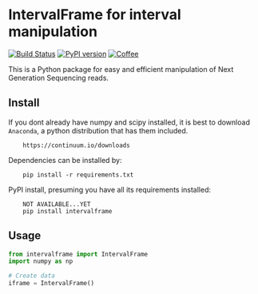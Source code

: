 # IntervalFrame for interval manipulation

[![Build Status](https://travis-ci.org/kylessmith/intervalframe.svg?branch=master)](https://travis-ci.org/kylessmith/intervalframe) [![PyPI version](https://badge.fury.io/py/intervalframe.svg)](https://badge.fury.io/py/intervalframe)
[![Coffee](https://img.shields.io/badge/-buy_me_a%C2%A0coffee-gray?logo=buy-me-a-coffee&color=ff69b4)](https://www.buymeacoffee.com/kylessmith)

This is a Python package for easy and efficient manipulation
of Next Generation Sequencing reads.


## Install

If you dont already have numpy and scipy installed, it is best to download
`Anaconda`, a python distribution that has them included.  
```
    https://continuum.io/downloads
```

Dependencies can be installed by:

```
    pip install -r requirements.txt
```

PyPI install, presuming you have all its requirements installed:
```
    NOT AVAILABLE...YET
	pip install intervalframe
```

## Usage

```python
from intervalframe import IntervalFrame
import numpy as np

# Create data
iframe = IntervalFrame()
```
